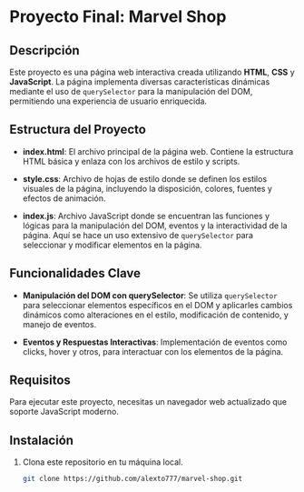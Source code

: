 # Proyecto Final: Marvel Shop

## Descripción

Este proyecto es una página web interactiva creada utilizando **HTML**, **CSS** y **JavaScript**. La página implementa diversas características dinámicas mediante el uso de `querySelector` para la manipulación del DOM, permitiendo una experiencia de usuario enriquecida.

## Estructura del Proyecto

- **index.html**: El archivo principal de la página web. Contiene la estructura HTML básica y enlaza con los archivos de estilo y scripts.
  
- **style.css**: Archivo de hojas de estilo donde se definen los estilos visuales de la página, incluyendo la disposición, colores, fuentes y efectos de animación.

- **index.js**: Archivo JavaScript donde se encuentran las funciones y lógicas para la manipulación del DOM, eventos y la interactividad de la página. Aquí se hace un uso extensivo de `querySelector` para seleccionar y modificar elementos en la página.

## Funcionalidades Clave

- **Manipulación del DOM con querySelector**: Se utiliza `querySelector` para seleccionar elementos específicos en el DOM y aplicarles cambios dinámicos como alteraciones en el estilo, modificación de contenido, y manejo de eventos.

- **Eventos y Respuestas Interactivas**: Implementación de eventos como clicks, hover y otros, para interactuar con los elementos de la página.


## Requisitos

Para ejecutar este proyecto, necesitas un navegador web actualizado que soporte JavaScript moderno.

## Instalación

1. Clona este repositorio en tu máquina local.
   ```bash
   git clone https://github.com/alexto777/marvel-shop.git
